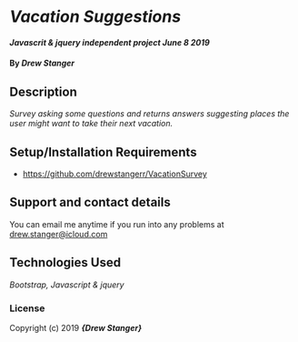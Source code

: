 # _Vacation Suggestions_

#### _Javascrit & jquery independent project June 8 2019_

#### By _**Drew Stanger**_

## Description

_Survey asking some questions and returns answers suggesting places the user might want to take their next vacation._

## Setup/Installation Requirements

* https://github.com/drewstangerr/VacationSurvey


## Support and contact details

You can email me anytime if you run into any problems at drew.stanger@icloud.com

## Technologies Used

_Bootstrap, Javascript & jquery_

### License

Copyright (c) 2019 **_{Drew Stanger}_**
